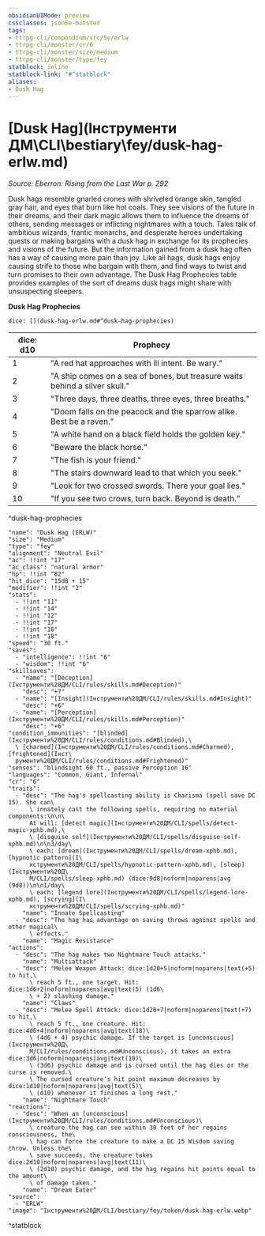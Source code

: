 ```yaml
---
obsidianUIMode: preview
cssclasses: json5e-monster
tags:
- ttrpg-cli/compendium/src/5e/erlw
- ttrpg-cli/monster/cr/6
- ttrpg-cli/monster/size/medium
- ttrpg-cli/monster/type/fey
statblock: inline
statblock-link: "#^statblock"
aliases:
- Dusk Hag
---
```

# [Dusk Hag](Інструменти ДМ\CLI\bestiary\fey/dusk-hag-erlw.md)
*Source: Eberron: Rising from the Last War p. 292*  

Dusk hags resemble gnarled crones with shriveled orange skin, tangled gray hair, and eyes that burn like hot coals. They see visions of the future in their dreams, and their dark magic allows them to influence the dreams of others, sending messages or inflicting nightmares with a touch. Tales talk of ambitious wizards, frantic monarchs, and desperate heroes undertaking quests or making bargains with a dusk hag in exchange for its prophecies and visions of the future. But the information gained from a dusk hag often has a way of causing more pain than joy. Like all hags, dusk hags enjoy causing strife to those who bargain with them, and find ways to twist and turn promises to their own advantage. The Dusk Hag Prophecies table provides examples of the sort of dreams dusk hags might share with unsuspecting sleepers.

**Dusk Hag Prophecies**

`dice: [](dusk-hag-erlw.md#^dusk-hag-prophecies)`

| dice: d10 | Prophecy |
|-----------|----------|
| 1 | "A red hat approaches with ill intent. Be wary." |
| 2 | "A ship comes on a sea of bones, but treasure waits behind a silver skull." |
| 3 | "Three days, three deaths, three eyes, three breaths." |
| 4 | "Doom falls on the peacock and the sparrow alike. Best be a raven." |
| 5 | "A white hand on a black field holds the golden key." |
| 6 | "Beware the black horse." |
| 7 | "The fish is your friend." |
| 8 | "The stairs downward lead to that which you seek." |
| 9 | "Look for two crossed swords. There your goal lies." |
| 10 | "If you see two crows, turn back. Beyond is death." |
^dusk-hag-prophecies

```statblock
"name": "Dusk Hag (ERLW)"
"size": "Medium"
"type": "fey"
"alignment": "Neutral Evil"
"ac": !!int "17"
"ac_class": "natural armor"
"hp": !!int "82"
"hit_dice": "15d8 + 15"
"modifier": !!int "2"
"stats":
  - !!int "11"
  - !!int "14"
  - !!int "12"
  - !!int "17"
  - !!int "16"
  - !!int "18"
"speed": "30 ft."
"saves":
  - "intelligence": !!int "6"
  - "wisdom": !!int "6"
"skillsaves":
  - "name": "[Deception](Інструменти%20ДМ/CLI/rules/skills.md#Deception)"
    "desc": "+7"
  - "name": "[Insight](Інструменти%20ДМ/CLI/rules/skills.md#Insight)"
    "desc": "+6"
  - "name": "[Perception](Інструменти%20ДМ/CLI/rules/skills.md#Perception)"
    "desc": "+6"
"condition_immunities": "[blinded](Інструменти%20ДМ/CLI/rules/conditions.md#Blinded),\
  \ [charmed](Інструменти%20ДМ/CLI/rules/conditions.md#Charmed), [frightened](Інст\
  рументи%20ДМ/CLI/rules/conditions.md#Frightened)"
"senses": "blindsight 60 ft., passive Perception 16"
"languages": "Common, Giant, Infernal"
"cr": "6"
"traits":
  - "desc": "The hag's spellcasting ability is Charisma (spell save DC 15). She can\
      \ innately cast the following spells, requiring no material components:\n\n\
      At will: [detect magic](Інструменти%20ДМ/CLI/spells/detect-magic-xphb.md),\
      \ [disguise self](Інструменти%20ДМ/CLI/spells/disguise-self-xphb.md)\n\n3/day\
      \ each: [dream](Інструменти%20ДМ/CLI/spells/dream-xphb.md), [hypnotic pattern](І\
      нструменти%20ДМ/CLI/spells/hypnotic-pattern-xphb.md), [sleep](Інструменти%20Д\
      М/CLI/spells/sleep-xphb.md) (dice:9d8|noform|noparens|avg (9d8))\n\n1/day\
      \ each: [legend lore](Інструменти%20ДМ/CLI/spells/legend-lore-xphb.md), [scrying](І\
      нструменти%20ДМ/CLI/spells/scrying-xphb.md)"
    "name": "Innate Spellcasting"
  - "desc": "The hag has advantage on saving throws against spells and other magical\
      \ effects."
    "name": "Magic Resistance"
"actions":
  - "desc": "The hag makes two Nightmare Touch attacks."
    "name": "Multiattack"
  - "desc": "Melee Weapon Attack: dice:1d20+5|noform|noparens|text(+5) to hit,\
      \ reach 5 ft., one target. Hit: dice:1d6+2|noform|noparens|avg|text(5) (1d6\
      \ + 2) slashing damage."
    "name": "Claws"
  - "desc": "Melee Spell Attack: dice:1d20+7|noform|noparens|text(+7) to hit,\
      \ reach 5 ft., one creature. Hit: dice:4d6+4|noform|noparens|avg|text(18)\
      \ (4d6 + 4) psychic damage. If the target is [unconscious](Інструменти%20Д\
      М/CLI/rules/conditions.md#Unconscious), it takes an extra dice:3d6|noform|noparens|avg|text(10)\
      \ (3d6) psychic damage and is cursed until the hag dies or the curse is removed.\
      \ The cursed creature's hit point maximum decreases by dice:1d10|noform|noparens|avg|text(5)\
      \ (d10) whenever it finishes a long rest."
    "name": "Nightmare Touch"
"reactions":
  - "desc": "When an [unconscious](Інструменти%20ДМ/CLI/rules/conditions.md#Unconscious)\
      \ creature the hag can see within 30 feet of her regains consciousness, the\
      \ hag can force the creature to make a DC 15 Wisdom saving throw. Unless the\
      \ save succeeds, the creature takes dice:2d10|noform|noparens|avg|text(11)\
      \ (2d10) psychic damage, and the hag regains hit points equal to the amount\
      \ of damage taken."
    "name": "Dream Eater"
"source":
  - "ERLW"
"image": "Інструменти%20ДМ/CLI/bestiary/fey/token/dusk-hag-erlw.webp"
```
^statblock
